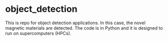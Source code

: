 # object_detection
This is repo for object detection applications. In this case, the novel magnetic materials are detected. The code is in Python and it is designed to run on supercomputers (HPCs). 
